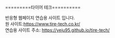 =========타이어 테크==========

반응형 웹페이지 연습용 사이트 입니다.<br>
원 사이트:https://www.tire-tech.co.kr/<br>
연습용 사이트 주소: https://yeju95.github.io/tire-tech/
